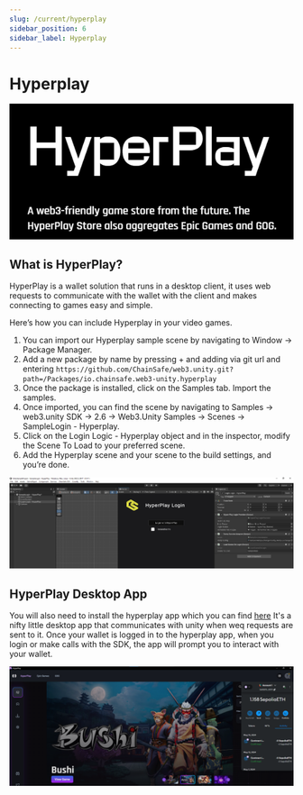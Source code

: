 ```yaml
---
slug: /current/hyperplay
sidebar_position: 6
sidebar_label: Hyperplay
---
```


# Hyperplay

![](assets/wallets/hyperplay/hyperplay-title.png)

## What is HyperPlay?
HyperPlay is a wallet solution that runs in a desktop client, it uses web requests to communicate with the wallet with the client and makes connecting to games easy and simple.

Here’s how you can include Hyperplay in your video games.

1. You can import our Hyperplay sample scene by navigating to Window → Package Manager.
2. Add a new package by name by pressing + and adding via git url and entering `https://github.com/ChainSafe/web3.unity.git?path=/Packages/io.chainsafe.web3-unity.hyperplay`
3. Once the package is installed, click on the Samples tab. Import the samples.
4. Once imported, you can find the scene by navigating to Samples → web3.unity SDK → 2.6 → Web3.Unity Samples → Scenes → SampleLogin - Hyperplay.
5. Click on the Login Logic - Hyperplay object and in the inspector, modify the Scene To Load to your preferred scene.
6. Add the Hyperplay scene and your scene to the build settings, and you’re done.

![](assets/wallets/hyperplay/hyperplay-login.png)

## HyperPlay Desktop App

You will also need to install the hyperplay app which you can find [here](https://www.hyperplay.xyz/downloads) It's a nifty little desktop app that communicates with unity when weq requests are sent to it. Once your wallet is logged in to the hyperplay app, when you login or make calls with the SDK, the app will prompt you to interact with your wallet.

![](assets/wallets/hyperplay/hyperplay-app.png)